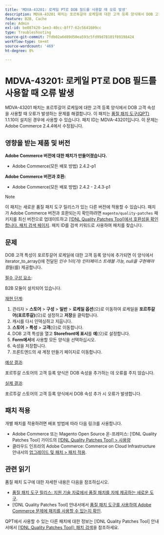```yaml
---
title: 'MDVA-43201: 로케일 PT로 DOB 필드를 사용할 때 오류 발생'
description: MDVA-43201 패치는 포르투갈어 로케일에 대한 고객 등록 양식에서 DOB 고객 속성을 사용할 때 오류가 발생하는 문제를 해결합니다. 이 패치는 [Quality Patches Tool (QPT)](https://experienceleague.adobe.com/ko/docs/commerce-operations/tools/quality-patches-tool/quality-patches-tool-to-self-serve-quality-patches) 1.1.10이 설치된 경우 사용할 수 있습니다. 패치 ID는 MDVA-43201입니다. 이 문제는 Adobe Commerce 2.4.4에서 수정됩니다.
feature: B2B, Cache
role: Admin
exl-id: be087420-1ee3-40cc-8ff7-62c5641609cc
type: Troubleshooting
source-git-commit: 7fdb02a6d89d50ea593c5fd99d78101f89198424
workflow-type: tm+mt
source-wordcount: '469'
ht-degree: 0%

---
```


# MDVA-43201: 로케일 PT로 DOB 필드를 사용할 때 오류 발생

MDVA-43201 패치는 포르투갈어 로케일에 대한 고객 등록 양식에서 DOB 고객 속성을 사용할 때 오류가 발생하는 문제를 해결합니다. 이 패치는 [품질 패치 도구(QPT)](https://experienceleague.adobe.com/ko/docs/commerce-operations/tools/quality-patches-tool/quality-patches-tool-to-self-serve-quality-patches) 1.1.10이 설치된 경우에 사용할 수 있습니다. 패치 ID는 MDVA-43201입니다. 이 문제는 Adobe Commerce 2.4.4에서 수정됩니다.

## 영향을 받는 제품 및 버전

**Adobe Commerce 버전에 대한 패치가 만들어졌습니다.**

* Adobe Commerce(모든 배포 방법) 2.4.2-p1

**Adobe Commerce 버전과 호환:**

* Adobe Commerce(모든 배포 방법) 2.4.2 - 2.4.3-p1

>[!NOTE]
>
>이 패치는 새로운 품질 패치 도구 릴리스가 있는 다른 버전에 적용할 수 있습니다. 패치가 Adobe Commerce 버전과 호환되는지 확인하려면 `magento/quality-patches` 패키지를 최신 버전으로 업데이트하고 [[!DNL Quality Patches Tool]에서 호환성을 확인합니다. 패치 검색 페이지](https://experienceleague.adobe.com/ko/docs/commerce-operations/tools/quality-patches-tool/quality-patches-tool-to-self-serve-quality-patches). 패치 ID를 검색 키워드로 사용하여 패치를 찾습니다.

## 문제

DOB 고객 특성이 포르투갈어 로케일에 대한 고객 등록 양식에 추가되면 이 양식에서 iterator_to_array()에 전달된 *인수 1이(가) 인터페이스 트래블 가능, null을 구현해야 함*&#x200B;을(를) 제공합니다.

<u>필수 구성 요소</u>:

B2B 모듈이 설치되어 있습니다.

<u>재현 단계</u>:

1. 관리자 > **스토어** > **구성** > **일반** > **로케일 옵션**(으)로 이동하여 로케일을 **포르투갈어(포르투갈)**(으)로 설정하고 **저장**&#x200B;을 클릭합니다.
1. 캐시를 다시 인덱싱하고 지웁니다.
1. **스토어** > **특성** > **고객**(으)로 이동합니다.
1. DOB 고객 특성을 열고 **Storefront에 표시**&#x200B;를 **예**(으)로 설정합니다.
1. **Form에서**&#x200B;에 사용할 모든 양식을 선택하십시오.
1. 속성을 저장합니다.
1. 프론트엔드의 새 계정 만들기 페이지로 이동합니다.

<u>예상 결과</u>:

포르투갈 스토어의 고객 등록 양식은 DOB 속성을 추가하는 데 오류를 주지 않습니다.

<u>실제 결과</u>:

포르투갈 스토어의 고객 등록 양식에서 DOB 속성 추가 시 오류가 발생합니다.

## 패치 적용

개별 패치를 적용하려면 배포 방법에 따라 다음 링크를 사용합니다.

* Adobe Commerce 또는 Magento Open Source 온-프레미스: [!DNL Quality Patches Tool] 가이드의 [[!DNL Quality Patches Tool] > 사용량](/help/tools/quality-patches-tool/usage.md)
* 클라우드 인프라의 Adobe Commerce: Commerce on Cloud Infrastructure 안내서의 [업그레이드 및 패치 > 패치 적용](https://experienceleague.adobe.com/docs/commerce-cloud-service/user-guide/develop/upgrade/apply-patches.html?lang=ko).

## 관련 읽기

품질 패치 도구에 대한 자세한 내용은 다음을 참조하십시오.

* [품질 패치 도구 릴리스: 지원 기술 자료에서 품질 패치를 자체 제공하는 새로운 도구](https://experienceleague.adobe.com/ko/docs/commerce-operations/tools/quality-patches-tool/quality-patches-tool-to-self-serve-quality-patches).
* [!DNL Quality Patches Tool] 안내서에서 [품질 패치 도구를 사용하여 Adobe Commerce 문제에 패치를 사용할 수 있는지 확인](/help/tools/quality-patches-tool/patches-available-in-qpt/check-patch-for-magento-issue-with-magento-quality-patches.md).

QPT에서 사용할 수 있는 다른 패치에 대한 정보는 [!DNL Quality Patches Tool] 안내서에서 [[!DNL Quality Patches Tool]: 패치 검색](https://experienceleague.adobe.com/tools/commerce-quality-patches/index.html?lang=ko)을 참조하세요.
